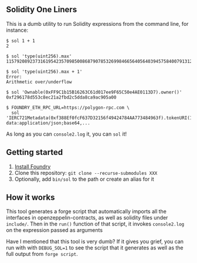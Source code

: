 ## Solidity One Liners

This is a dumb utility to run Solidity expressions from the command line, for instance:

```shell
$ sol 1 + 1
2

$ sol 'type(uint256).max'
115792089237316195423570985008687907853269984665640564039457584007913129639935

$ sol 'type(uint256).max + 1'
Error:
Arithmetic over/underflow

$ sol 'Ownable(0xFF9C1b15B16263C61d017ee9F65C50e4AE0113D7).owner()'
0xf296178d553c8ec21a2fbd2c5dda8ca9ac905a00

$ FOUNDRY_ETH_RPC_URL=https://polygon-rpc.com \
  sol 'IERC721Metadata(0xf388Ef0fcF637D32156f49424784AA773484963f).tokenURI(1)'
data:application/json;base64,...
```

As long as you can `console2.log` it, you can `sol` it!


## Getting started

1. [Install Foundry](https://book.getfoundry.sh/getting-started/installation)
2. Clone this repository: `git clone --recurse-submodules XXX`
3. Optionally, add `bin/sol` to the path or create an alias for it

## How it works

This tool generates a forge script that automatically imports all the interfaces in openzeppelin-contracts, as well as solidity files under `include/`. Then in the `run()` function of that script, it invokes `console2.log` on the expression passed as arguments

Have I mentioned that this tool is very dumb? If it gives you grief, you can run with with `DEBUG_SOL=1` to see the script that it generates as well as the full output from `forge script`.

